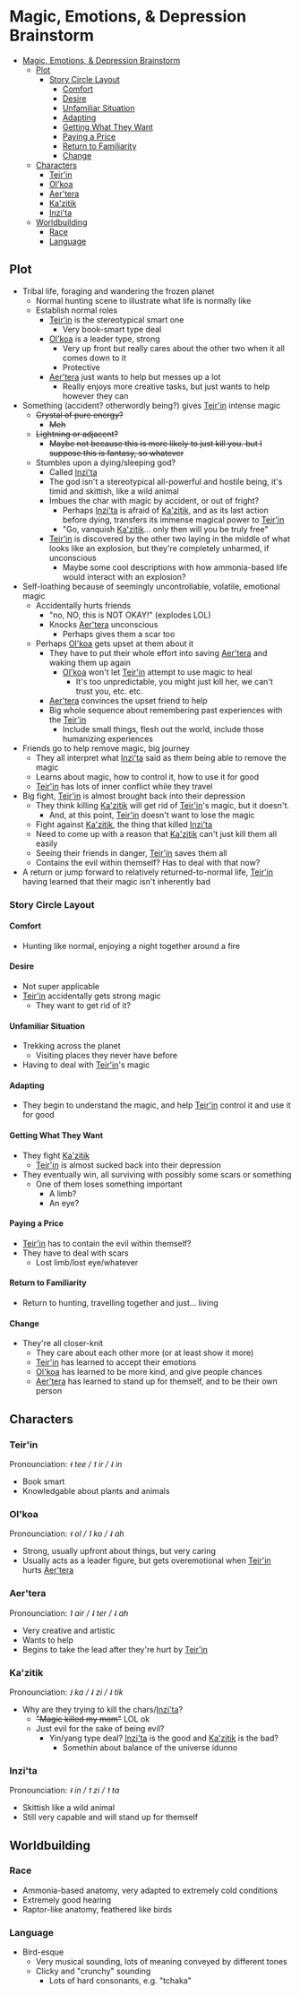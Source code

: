 # Magic, Emotions, & Depression Brainstorm

- [Magic, Emotions, & Depression Brainstorm](#magic-emotions--depression-brainstorm)
  - [Plot](#plot)
    - [Story Circle Layout](#story-circle-layout)
      - [Comfort](#comfort)
      - [Desire](#desire)
      - [Unfamiliar Situation](#unfamiliar-situation)
      - [Adapting](#adapting)
      - [Getting What They Want](#getting-what-they-want)
      - [Paying a Price](#paying-a-price)
      - [Return to Familiarity](#return-to-familiarity)
      - [Change](#change)
  - [Characters](#characters)
    - [Teir'in](#teirin)
    - [Ol'koa](#olkoa)
    - [Aer'tera](#aertera)
    - [Ka'zitik](#kazitik)
    - [Inzi'ta](#inzita)
  - [Worldbuilding](#worldbuilding)
    - [Race](#race)
    - [Language](#language)

## Plot

- Tribal life, foraging and wandering the frozen planet
  - Normal hunting scene to illustrate what life is normally like
  - Establish normal roles
    - [Teir'in](#teirin) is the stereotypical smart one
      - Very book-smart type deal
    - [Ol'koa](#olkoa) is a leader type, strong
      - Very up front but really cares about the other two when it all comes down to it
      - Protective
    - [Aer'tera](#aertera) just wants to help but messes up a lot
      - Really enjoys more creative tasks, but just wants to help however they can
- Something (accident? otherwordly being?) gives [Teir'in](#teirin) intense magic
  - ~~Crystal of pure energy?~~
    - ~~Meh~~
  - ~~Lightning or adjacent?~~
    - ~~Maybe not because this is more likely to just kill you. but I suppose this is fantasy, so whatever~~
  - Stumbles upon a dying/sleeping god?
    - Called [Inzi'ta](#inzita)
    - The god isn't a stereotypical all-powerful and hostile being, it's timid and skittish, like a wild animal
    - Imbues the char with magic by accident, or out of fright?
      - Perhaps [Inzi'ta](#inzita) is afraid of [Ka'zitik](#kazitik), and as its last action before dying, transfers its immense magical power to [Teir'in](#teirin)
      - "Go, vanquish [Ka'zitik](#kazitik)... only then will you be truly free"
    - [Teir'in](#teirin) is discovered by the other two laying in the middle of what looks like an explosion, but they're completely unharmed, if unconscious
      - Maybe some cool descriptions with how ammonia-based life would interact with an explosion?
- Self-loathing because of seemingly uncontrollable, volatile, emotional magic
  - Accidentally hurts friends
    - "no, NO, this is NOT OKAY!" (explodes LOL)
    - Knocks [Aer'tera](#aertera) unconscious
      - Perhaps gives them a scar too
  - Perhaps [Ol'koa](#olkoa) gets upset at them about it
    - They have to put their whole effort into saving [Aer'tera](#aertera) and waking them up again
      - [Ol'koa](#olkoa) won't let [Teir'in](#teirin) attempt to use magic to heal
        - It's too unpredictable, you might just kill her, we can't trust you, etc. etc.
    - [Aer'tera](#aertera) convinces the upset friend to help
    - Big whole sequence about remembering past experiences with the [Teir'in](#teirin)
      - Include small things, flesh out the world, include those humanizing experiences
- Friends go to help remove magic, big journey
  - They all interpret what [Inzi'ta](#inzita) said as them being able to remove the magic
  - Learns about magic, how to control it, how to use it for good
  - [Teir'in](#teirin) has lots of inner conflict while they travel
- Big fight, [Teir'in](#teirin) is almost brought back into their depression
  - They think killing [Ka'zitik](#kazitik) will get rid of [Teir'in](#teirin)'s magic, but it doesn't.
    - And, at this point, [Teir'in](#teirin) doesn't want to lose the magic
  - Fight against [Ka'zitik](#kazitik), the thing that killed [Inzi'ta](#inzita)
  - Need to come up with a reason that [Ka'zitik](#kazitik) can't just kill them all easily
  - Seeing their friends in danger, [Teir'in](#teirin) saves them all
  - Contains the evil within themself? Has to deal with that now?
- A return or jump forward to relatively returned-to-normal life, [Teir'in](#teirin) having learned that their magic isn't inherently bad

### Story Circle Layout

#### Comfort

- Hunting like normal, enjoying a night together around a fire

#### Desire

- Not super applicable
- [Teir'in](#teirin) accidentally gets strong magic
  - They want to get rid of it?

#### Unfamiliar Situation

- Trekking across the planet
  - Visiting places they never have before
- Having to deal with [Teir'in](#teirin)'s magic

#### Adapting

- They begin to understand the magic, and help [Teir'in](#teirin) control it and use it for good

#### Getting What They Want

- They fight [Ka'zitik](#kazitik)
  - [Teir'in](#teirin) is almost sucked back into their depression
- They eventually win, all surviving with possibly some scars or something
  - One of them loses something important
    - A limb?
    - An eye?

#### Paying a Price

- [Teir'in](#teirin) has to contain the evil within themself?
- They have to deal with scars
  - Lost limb/lost eye/whatever

#### Return to Familiarity

- Return to hunting, travelling together and just... living

#### Change

- They're all closer-knit
  - They care about each other more (or at least show it more)
  - [Teir'in](#teirin) has learned to accept their emotions
  - [Ol'koa](#olkoa) has learned to be more kind, and give people chances
  - [Aer'tera](#aertera) has learned to stand up for themself, and to be their own person

## Characters

### Teir'in

Pronounciation: *˧ tee / ˦ ir / ˨ in*

- Book smart
- Knowledgable about plants and animals

### Ol'koa

Pronounciation: *˧ ol / ˥ ko / ˨ ah*

- Strong, usually upfront about things, but very caring
- Usually acts as a leader figure, but gets overemotional when [Teir'in](#teirin) hurts [Aer'tera](#aertera)

### Aer'tera

Pronounciation: *˥ air / ˨ ter / ˨ ah*

- Very creative and artistic
- Wants to help
- Begins to take the lead after they're hurt by [Teir'in](#teirin)

### Ka'zitik

Pronounciation: *˩ ka / ˨ zi / ˨ tik*

- Why are they trying to kill the chars/[Inzi'ta](#inzita)?
  - ~~"Magic killed my mom"~~ LOL ok
  - Just evil for the sake of being evil?
    - Yin/yang type deal? [Inzi'ta](#inzita) is the good and [Ka'zitik](#kazitik) is the bad?
      - Somethin about balance of the universe idunno

### Inzi'ta

Pronounciation: *˧ in / ˦ zi / ˦ ta*

- Skittish like a wild animal
- Still very capable and will stand up for themself

## Worldbuilding

### Race

- Ammonia-based anatomy, very adapted to extremely cold conditions
- Extremely good hearing
- Raptor-like anatomy, feathered like birds

### Language

- Bird-esque
  - Very musical sounding, lots of meaning conveyed by different tones
  - Clicky and "crunchy" sounding
    - Lots of hard consonants, e.g. "tchaka"

